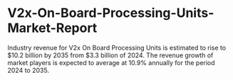 # V2x-On-Board-Processing-Units-Market-Report
Industry revenue for V2x On Board Processing Units is estimated to rise to $10.2 billion by 2035 from $3.3 billion of 2024. The revenue growth of market players is expected to average at 10.9% annually for the period 2024 to 2035.
